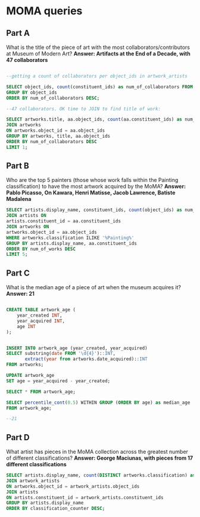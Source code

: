 # MOMA queries 


## Part A
What is the title of the piece of  art with the most collaborators/contributors at Museum of Modern Art? 
**Answer: Artifacts at the End of a Decade, with 47 collaborators**

```sql

--getting a count of collaborators per object_ids in artwork_artists

SELECT object_ids, count(constituent_ids) as num_of_collaborators FROM artwork_artists 
GROUP BY object_ids 
ORDER BY num_of_collaborators DESC; 

--47 collaborators. OK time to JOIN to find title of work: 

SELECT artworks.title, aa.object_ids, count(aa.constituent_ids) as num_of_collaborators FROM artwork_artists as aa 
JOIN artworks 
ON artworks.object_id = aa.object_ids
GROUP BY artworks, title, aa.object_ids 
ORDER BY num_of_collaborators DESC
LIMIT 1;

```



## Part B
Who are the top 5 painters (those whose work falls within the Painting classification) to have the most artwork acquired by the MoMA?
**Answer: Pablo Picasso, On Kawara, Henri Matisse, Jacob Lawrence, Batiste Madalena**

```sql
SELECT artists.display_name, constituent_ids, count(object_ids) as num_of_works FROM artwork_artists as aa
JOIN artists ON 
artists.constituent_id = aa.constituent_ids
JOIN artworks ON 
artworks.object_id = aa.object_ids
WHERE artworks.classification ILIKE '%Painting%'
GROUP BY artists.display_name, aa.constituent_ids
ORDER BY num_of_works DESC
LIMIT 5;

```



## Part C
What is the median age of a piece of art when the museum acquires it?
**Answer: 21**
```sql

CREATE TABLE artwork_age (
    year_created INT, 
    year_acquired INT,
    age INT 
);


INSERT INTO artwork_age (year_created, year_acquired)
SELECT substring(date FROM '\d{4}')::INT,
       extract(year from artworks.date_acquired)::INT 
FROM artworks; 

UPDATE artwork_age 
SET age = year_acquired - year_created;

SELECT * FROM artwork_age; 

SELECT percentile_cont(0.5) WITHIN GROUP (ORDER BY age) as median_age 
FROM artwork_age; 

--21 

```



## Part D
What artist has pieces in the MoMA collection across the greatest number of different classifications?
**Answer: George Maciunas, with pieces from 17 different classifications**

```sql
SELECT artists.display_name, count(DISTINCT artworks.classification) as classification_counter FROM artworks
JOIN artwork_artists  
ON artworks.object_id = artwork_artists.object_ids
JOIN artists
ON artists.constituent_id = artwork_artists.constituent_ids 
GROUP BY artists.display_name
ORDER BY classification_counter DESC;

```



